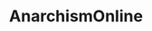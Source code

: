 ---
title: AnarchismOnline
crosslinks:
- Anarchism
- autotldr
- LeftWithoutEdge
- peoplesmetanarchism
- socialism
- Drama
- MassdropBot
- Anarcho_Capitalism
- ShitLiberalsSay
- SubredditDrama
- christiananarchism
- alltheleft
- WorldLeft
- GenderCritical
- jillstein
- Anarchist
- terfisaslur
- badatheism
- EnoughBrocialistSpam
- AMAAggregator
---